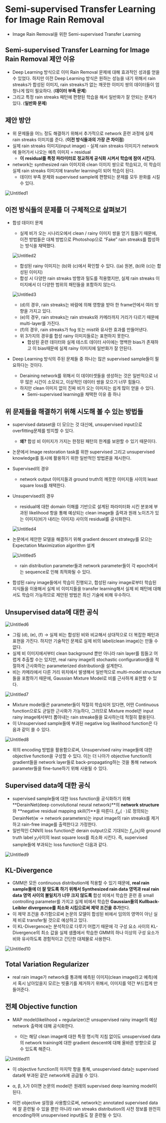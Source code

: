 # Semi-supervised Transfer Learning for Image Rain Removal

- Image Rain Removal을 위한 Semi-supervised Transfer Learning

## Semi-supervised Transfer Learning for Image Rain Removal 제안 이유

- Deep Learning 방식으로 이미 Rain Removal 문제에 대해 효과적인 성과를 얻을 수 있었다. 하지만 이전 Deep Learning 방식은 원하는 성능을 내기 위해서 rain streaks가 합성된 이미지, rain streaks가 없는 깨끗한 이미지 쌍의 데이터들이 엄청나게 많이 필요하다. (**데이터 부족 문제**)
- 그리고 특정 rain streaks 패턴에 편향된 학습을 해서 일반화가 잘 안되는 문제가 있다. (**일반화 문제**)

## 제안 방안

- 위 문제들을 어느 정도 해결하기 위해서 추가적으로 network 훈련 과정에  실제 rain streaks 이미지를 준다. (**이전 방식들과의 가장 큰 차이점**)
- 실제 rain streaks 이미지(input image) - 실제 rain streaks 이미지가 network에 들어가서 나오는 예측 이미지 = residual
  - **이** **residual를 특정 파라미터로 정교하게 공식화 시켜서 학습에 참여 시킨다.**
- network는 synthesized rain 이미지와 clean 이미지 쌍으로 학습되고, 이 학습이 실제 rain streaks 이미지에 transfer learning이 되어 학습이 된다.
  - 데이터 부족 문제와 supervised sample에 편향되는 문제를 모두 완화를 시킬 수 있다.

![Untitled1](https://user-images.githubusercontent.com/86338750/162739230-3b4ecbc8-4cfb-4199-b3a9-36a19e98e2ae.png)

## 이전 방식들의 문제를 더 구체적으로 살펴보기

- 합성 데이터 문제

  - 실제 비가 오는 시나리오에서 clean / rainy 이미지 쌍을 얻기 힘들기 때문에, 이전 방법들은 대체 방법으로 Photoshop으로 “Fake” rain streaks를 합성하는 방식을 채택했다.

  ![Untitled2](https://user-images.githubusercontent.com/86338750/162739818-ad35bf89-e35e-44a3-8b7c-97c6fbc469a9.png)

  - 합성된 rainy 이미지는 (b)와 (c)에서 확인할 수 있다. ((a) 원본, (b)와 (c)는 합성된 이미지)
  - 합성 시 다양한 rain streaks 방향과 밀도를 적용했지만, 실제 rain streaks 이미지에서 더 다양한 범위의 패턴들을 포함하지 않는다.

  ![Untitled3](https://user-images.githubusercontent.com/86338750/162739868-c92324bc-560b-4e58-8cfa-551eb5032f7a.png)
  
  - (d)의 경우, rain streaks는 바람에 의해 영향을 받아 한 frame안에서 여러 방향을 가지고 있다.
  - (e)의 경우, rain streaks는 rain streaks와 카메라까지 거리가 다르기 때문에 multi-layer를 가진다.
  - (f)의 경우, rain streaks가 fog 또는 mist와 유사한 효과를 만들어낸다.
  - 위 3가지의 경우를 합성 rainy 이미지들로는 표현하지 못한다.
    - 합성된 훈련 데이터와 실제 테스트 데이터 사이에는 명백한 bias가 존재하고 이 bias때문에 실제 rainy 이미지에 일반화가 잘 안된다.

- Deep Learning 방식의 주된 문제들 중 하나는 많은 supervised sample들이 필요하다는 것이다.

  - Deraining network를 위해서 이 데이터셋들을 생성하는 것은 일반적으로 너무 많은 시간이 소모되고, 이상적인 데이터 쌍을 모으기 너무 힘들다.
  - 하지만 clean 이미지 없이 진짜 비가 오는 이미지는 쉽게 많이 얻을 수 있다.
    - Semi-supervised learning을 채택한 이유 중 하나

## 위 문제들을 해결하기 위해 시도해 볼 수 있는 방법들

- supervised dataset을 더 모으는 것 대신에, unsupervised input으로 overfitting문제를 방지할 수 있다.

  - **왜?** 합성 비 이미지가 가지는 한정된 패턴의 한계를 보완할 수 있기 때문이다.

- 논문에서 Image restoration task를 위한 supervised 그리고 unsupervised knowledge를 동시에 활용하기 위한 일반적인 방법론을 제시한다.

- Supervised의 경우

  - network output 이미지들과 ground truth의 깨끗한 이미지들 사이의 least square loss를 채택한다.

- Unsupervised의 경우

  - residual에 대한 domain 이해를 기반으로 설계된 파라미터화 시킨 분포에 부과된 likelihood 항을 통해 예상되는 clean image들 출력과 원래 노이즈가 있는 이미지(비가 내리는 이미지) 사이의 residual를 공식화한다.

  ![Untitled4](https://user-images.githubusercontent.com/86338750/162739876-8bd41152-dd90-4e79-b7e4-c042dc644680.png)

- 논문에서 제안한 모델을 해결하기 위해 gradient descent strategy를 모으는 Expectation Maximization algorithm 설계

  ![Untitled5](https://user-images.githubusercontent.com/86338750/162739887-ffaca16a-d564-44ca-bacc-aea23ddd9868.png)

  - rain distribution parameter들과 network parameter들이 각 epoch에서는 sequence로 인해 최적화될 수 있다.

- 합성된 rainy image들에서 학습이 진행되고, 합성된 rainy image로부터 학습된 지식들을 이용해서 실제 비 이미지들을 transfer learning해서 실제 비 패턴에 대해서도 학습이 가능하므로 제안된 방법은 최신 기술에 비해 우수하다.

## Unsupervised data에 대한 공식

![Untitled6](https://user-images.githubusercontent.com/86338750/162739894-e9bc226b-d78d-4d74-b230-94924563b2bc.png)

- 그림 (d), (e), (f) → 실제 비는 합성된 비와 비교해서 상대적으로 더 복잡한 패턴과 표현을 가진다. 하지만 기술적인 문제로 실제 비의 label(clean image)는 만들 수 없다.
- 실제 비 이미지에서부터 clean background 뿐만 아니라 rain layer를 힘들고 어렵게 추출할 수는 있지만, real rainy image의 stochastic configuration들을 적절하게 근사화하는 parameterized distribution을 설계한다.
- 비는 카메라에서 다른 거리 위치에서 발생해서 일반적으로 multi-model structure들을 포함하기 때문에, Gaussian Mixture Model로 비를 근사하게 표현할 수 있다.

![Untitled7](https://user-images.githubusercontent.com/86338750/162739902-bc9c4de0-1794-4124-99e6-d4d7ce4e16f5.png)

- Mixture model들은 parameter들이 적절히 학습되어 있다면, 어떤 Continuous function으로도 균일한 근사화가 가능하다, 그러므로 Mixture model은 input rainy image에서부터 뽑아내는 rain streake들을 묘사하는데 적절히 활용된다.
- 이 Unsupervised sample들에 부과된 negative log likelihood function은 다음과 같이 쓸 수 있다.

![Untitled8](https://user-images.githubusercontent.com/86338750/162739913-e57f3810-ae9e-41d2-b0cd-569a3d470cb0.png)

- 위의 encoding 방법을 활용함으로써, Unsupervised rainy image들에 대한 objective function을 구성할 수 있다. 이는 더 나아가 objective function의 gradient들을 network layer들로 back-propagating하는 것을 통해 network parameter들을 fine-tune하기 위해 사용될 수 있다.

## Supervised data에 대한 공식

- supervised sample들에 대한 loss function을 공식화하기 위해 **DerainNet(deep convolutional neural network)**의 **network structure**와 **negative residual mapping skill(?)**을 따른다. $f_ω (ㆍ)$로 정의되는 DerainNet(w → network parameters)는 input image의 rain streaks를 제거하고 rain-free image를 출력한다고 가정한다.
- 일반적인 CNN의 loss function은 derain output으로 기대되는 $f_ω (x_i )$와 ground truth label $y_i$사이의 least square loss를 최소화 시킨다. 즉, supervised sample들에 부과되는 loss function은 다음과 같다.

![Untitled9](https://user-images.githubusercontent.com/86338750/162739925-8fa2edb0-d9b4-4244-b013-e60966f63a63.png)

## KL-Divergence

- GMM은 모든 continuous distribution에 적용할 수 있기 때문에, **real rain sample들에 더 잘 맞도록 하기 위해서 Synthesized rain data 영역과 real rain data 영역 사이의 불일치가 너무 크지 않도록** 합성 비에서 학습한 훈련 중 small controlling parameter를 가지고 실제 비에서 학습한 **Gaussian들의 Kullback-Leibler divergence를 최소화 시킴으로써 제약 조건을 추가**한다.
- 이 제약 조건을 추가함으로써 논문의 모델이 합성된 비에서 임의의 영역이 아닌 실제 비로 transfer될 것으로 예상하고 있다.
- 이 KL-Divergence는 분석적으로 다루기 어렵기 때문에 각 구성 요소 사이의 KL-Divergence의 최소 값을 실제 샘플에서 학습한 GMM의 하나 이상의 구성 요소가 비와 유사하도록 경험적이고 간단한 대체물로 사용한다.

![Untitled10](https://user-images.githubusercontent.com/86338750/162739932-128f4862-70c4-46f4-b7b0-b9cd34857d5f.png)

## Total Variation Regularizer

- real rain image가 network를 통과해 예측된 이미지(clean image라고 예측)에서 혹시 남아있을지 모르는 빗줄기를 제거하기 위해서, 이미지를 약간 부드럽게 만들어준다.

## 전체 Objective function

- MAP model(likelihood + regularizer)은 unsupervised rainy image의 예상 network 출력에 대해 공식화한다.

  - 이는 해당 clean image에 대한 특정 명시적 지침 없이도 unsupervised data의 network training에 대한 gradient descent에 대해 올바른 방향으로 갈 수 있도록 해준다.

![Untitled11](https://user-images.githubusercontent.com/86338750/162739938-32435aa4-5f88-4927-bc60-49a972b93132.png)

- 이 objective function의 마지막 항을 통해, unsupervised data는 supervised data에 부과된 같은 network에 공급될 수 있다.

- α, β, λ가 0이면 논문의 model은 원래의 supervised deep learning model이 된다.

- 이런 objective 설정을 사용함으로써, network는 annotated supervised data에 잘 훈련될 수 있을 뿐만 아니라 rain streaks distribution의 사전 정보를 완전히 encoding하여  unsupervised input들도 잘 훈련될 수 있다.
